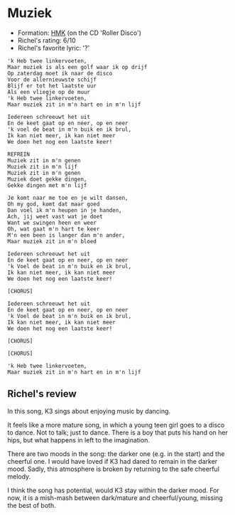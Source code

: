 # Muziek

 * Formation: [HMK](Hkm.md) (on the CD 'Roller Disco')
 * Richel's rating: 6/10
 * Richel's  favorite lyric: '?'

```
'k Heb twee linkervoeten,
Maar muziek is als een golf waar ik op drijf
Op zaterdag moet ik naar de disco
Voor de allernieuwste schijf
Blijf er tot het laatste uur
Als een vliegje op de muur
'k Heb twee linkervoeten,
Maar muziek zit in m'n hart en in m'n lijf

Iedereen schreeuwt het uit
En de keet gaat op en neer, op en neer
'k voel de beat in m'n buik en ik brul,
Ik kan niet meer, ik kan niet meer
We doen het nog een laatste keer!

REFREIN
Muziek zit in m'n genen
Muziek zit in m'n lijf
Muziek zit in m'n genen
Muziek doet gekke dingen,
Gekke dingen met m'n lijf

Je komt naar me toe en je wilt dansen,
Oh my god, komt dat maar goed
Dan voel ik m'n heupen in je handen,
Ach, jij weet vast wat je doet
Want we swingen heen en weer
Oh, wat gaat m'n hart te keer
M'n een been is langer dan m'n ander,
Maar muziek zit in m'n bloed

Iedereen schreeuwt het uit
En de keet gaat op en neer, op en neer
'k Voel de beat in m'n buik en ik brul,
Ik kan niet meer, ik kan niet meer
We doen het nog een laatste keer!

[CHORUS]

Iedereen schreeuwt het uit
En de keet gaat op en neer, op en neer
'k Voel de beat in m'n buik en ik brul,
Ik kan niet meer, ik kan niet meer
We doen het nog een laatste keer!

[CHORUS]

[CHORUS]

'k Heb twee linkervoeten,
Maar muziek zit in m'n hart en in m'n lijf
```

## Richel's review

In this song, K3 sings about enjoying music by dancing.

It feels like a more mature song, in which a young teen girl
goes to a disco to dance. Not to talk; just to dance.
There is a boy that puts his hand on her hips, but what happens
in left to the imagination.

There are two moods in the song: the darker one (e.g. in the start)
and the cheerful one. I would have loved if K3 had dared to remain 
in the darker mood. Sadly, this atmosphere is broken by returning
to the safe cheerful melody.

I think the song has potential, would K3 stay within the darker mood. 
For now, it is a mish-mash between dark/mature and cheerful/young,
missing the best of both.

